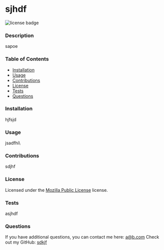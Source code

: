 # sjhdf
  ![license badge](https://img.shields.io/badge/license-Mozilla%20Public%20License-blue)
  ### Description
  sapoe
  ### Table of Contents
  * [Installation](#installation)
  * [Usage](#usage)
  * [Contributions](#contributions)
  * [License](#license)
  * [Tests](#tests)
  * [Questions](#questions)
  ### Installation
  hjfsjd
  ### Usage
  jsadfhi\
  ### Contributions
  sdjhf
  ### License
  Licensed under the [Mozilla Public License](https://choosealicense.com/licenses/mpl-2.0/) license.
  ### Tests
  asjhdf
  ### Questions
  If you have additional questions, you can contact me here: a@b.com
  Check out my GitHub: [sdkjf](https://github.com/sdkjf)
  